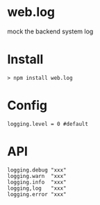 web.log
=======

mock the backend system log

Install
====

    > npm install web.log

Config
====

    logging.level = 0 #default

API
====

    logging.debug "xxx"
    logging.warn  "xxx"
    logging.info  "xxx"
    logging,log   "xxx"
    logging.error "xxx"

